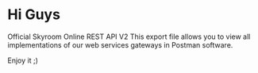 # Hi Guys
Official Skyroom Online REST API V2
This export file allows you to view all implementations of our web services gateways in Postman software.


Enjoy it ;)